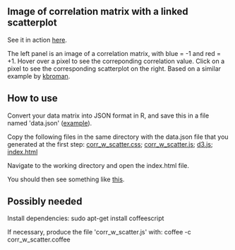 Image of correlation matrix with a linked scatterplot
----------------------------------------------------------------------

See it in action [here](http://roihu.info/temp/D3/).

The left panel is an image of a correlation matrix, with blue = -1 and
red = +1.  Hover over a pixel to see the correponding correlation
value.  Click on a pixel to see the corresponding scatterplot on the
right. Based on a similar example by <a
href="http://www.biostat.wisc.edu/~kbroman/D3/corr_w_scatter">kbroman</a>.


How to use
----------

Convert your data matrix into JSON format in R, and save this in a file named 'data.json' ([example](main.R)).

Copy the following files in the same directory with the data.json file
that you generated at the first step:
[corr_w_scatter.css](corr_w_scatter.css);
[corr_w_scatter.js](corr_w_scatter.js); [d3.js](d3.js);
[index.html](index.html)

Navigate to the working directory and open the index.html file.

You should then see something like [this](http://roihu.info/temp/D3/).


Possibly needed
---------------

Install dependencies: 
sudo apt-get install coffeescript

If necessary, produce the file 'corr_w_scatter.js' with:
coffee -c corr_w_scatter.coffee



